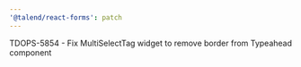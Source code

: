 ```yaml
---
'@talend/react-forms': patch
---
```


TDOPS-5854 - Fix MultiSelectTag widget to remove border from Typeahead component
